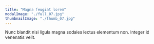 ```yaml
---
title: "Magna feugiat lorem"
modalImage: "./full_07.jpg"
thumbnailImage: "./thumb_07.jpg"
---
```


Nunc blandit nisi ligula magna sodales lectus elementum non. Integer id venenatis velit.
